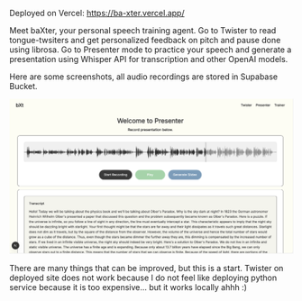 Deployed on Vercel: https://ba-xter.vercel.app/

Meet baXter, your personal speech training agent. Go to Twister to read tongue-twsiters and get personalized feedback on pitch and pause done using librosa. Go to Presenter mode to practice your speech and generate a presentation using Whisper API for transcription and other OpenAI models. 

Here are some screenshots, all audio recordings are stored in Supabase Bucket. 

![App Screenshot](public/images/presenter.png)

There are many things that can be improved, but this is a start.
Twister on deployed site does not work because I do not feel like deploying python service because it is too expensive... but it works locally ahhh :)
